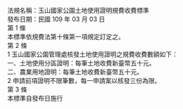 法規名稱：玉山國家公園土地使用證明規費收費標準  
發布日期：民國 109 年 03 月 03 日  
第 1 條  
本標準依規費法第十條第一項規定訂定之。  
第 2 條  
1 玉山國家公園管理處核發土地使用證明之規費收費數額如下：  
一、土地使用分區證明：每筆土地收費新臺幣五十元。  
二、農業用地證明：每筆土地收費新臺幣五十元。  
2 申請前項證明不限筆數，每一申請案以核發三份為限。  
第 3 條  
本標準自發布日施行  


